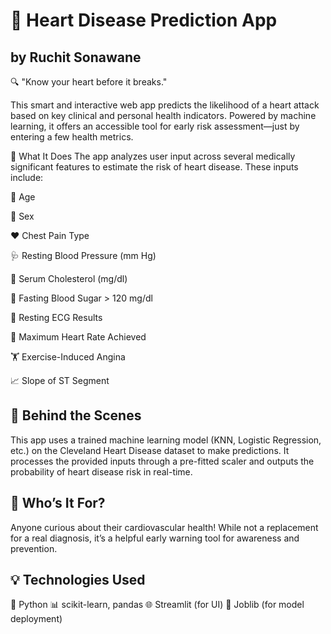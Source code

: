 # 💓 Heart Disease Prediction App
## by Ruchit Sonawane

🔍 "Know your heart before it breaks."

This smart and interactive web app predicts the likelihood of a heart attack based on key clinical and personal health indicators. Powered by machine learning, it offers an accessible tool for early risk assessment—just by entering a few health metrics.

🚀 What It Does
The app analyzes user input across several medically significant features to estimate the risk of heart disease. These inputs include:

🧓 Age

🚻 Sex

❤️ Chest Pain Type

🩺 Resting Blood Pressure (mm Hg)

🧪 Serum Cholesterol (mg/dl)

🍬 Fasting Blood Sugar > 120 mg/dl

🧠 Resting ECG Results

🏃 Maximum Heart Rate Achieved

🏋️ Exercise-Induced Angina

📈 Slope of ST Segment

## 🧠 Behind the Scenes
This app uses a trained machine learning model (KNN, Logistic Regression, etc.) on the Cleveland Heart Disease dataset to make predictions. It processes the provided inputs through a pre-fitted scaler and outputs the probability of heart disease risk in real-time.


## 👤 Who’s It For?
Anyone curious about their cardiovascular health! While not a replacement for a real diagnosis, it’s a helpful early warning tool for awareness and prevention.


## 💡 Technologies Used
🐍 Python
📊 scikit-learn, pandas
🌐 Streamlit (for UI)
💾 Joblib (for model deployment)


